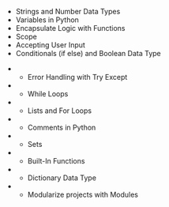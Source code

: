 + Strings and Number Data Types
+ Variables in Python
+ Encapsulate Logic with Functions
+ Scope
+ Accepting User Input
+ Conditionals (if  else) and Boolean Data Type
- - Error Handling with Try  Except
- - While Loops
- - Lists and For Loops
- - Comments in Python
- - Sets
- - Built-In Functions
- - Dictionary Data Type
- - Modularize projects with Modules
